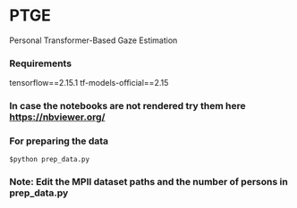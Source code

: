 # PTGE
Personal Transformer-Based Gaze Estimation
### Requirements
tensorflow==2.15.1
tf-models-official==2.15
### In case the notebooks are not rendered try them here https://nbviewer.org/
### For preparing the data
```$python prep_data.py```
### Note: Edit the MPII dataset paths and the number of persons in prep_data.py

